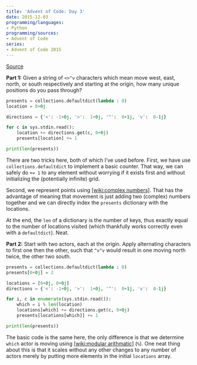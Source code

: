 ```yaml
---
title: 'Advent of Code: Day 3'
date: 2015-12-03
programming/languages:
- Python
programming/sources:
- Advent of Code
series:
- Advent of Code 2015
---
```

<a href="http://adventofcode.com/2015/day/3">Source</a>

**Part 1:** Given a string of `<>^v` characters which mean move west, east, north, or south respectively and starting at the origin, how many unique positions do you pass through?

<!--more-->

```python
presents = collections.defaultdict(lambda : 0)
location = 0+0j

directions = {'<': -1+0j, '>':  1+0j, '^':  0+1j, 'v':  0-1j}

for c in sys.stdin.read():
    location += directions.get(c, 0+0j)
    presents[location] += 1

print(len(presents))
```

There are two tricks here, both of which I've used before. First, we have use `collections.defaultdict` to implement a basic counter. That way, we can safely do `+= 1` to any element without worrying if it exists first and without initializing the (potentially infinite) grid.

Second, we represent points using [[wiki:complex numbers]](). That has the advantage of meaning that movement is just adding two (complex) numbers together and we can directly index the `presents` dictionary with the locations.

At the end, the `len` of a dictionary is the number of keys, thus exactly equal to the number of locations visited (which thankfully works correctly even with a `defaultdict`). Neat. 

**Part 2:** Start with two actors, each at the origin. Apply alternating characters to first one then the other, such that `^v^v` would result in one moving north twice, the other two south. 

```python
presents = collections.defaultdict(lambda : 0)
presents[0+0j] = 2

locations = [0+0j, 0+0j]
directions = {'<': -1+0j, '>':  1+0j, '^':  0+1j, 'v':  0-1j}

for i, c in enumerate(sys.stdin.read()):
    which = i % len(location)
    locations[which] += directions.get(c, 0+0j)
    presents[locations[which]] += 1

print(len(presents))
```

The basic code is the same here, the only difference is that we determine `which` actor is moving using [[wiki:modular arithmatic]]() (`%`). One neat thing about this is that it scales without any other changes to any number of actors merely by putting more elements in the initial `locations` array.